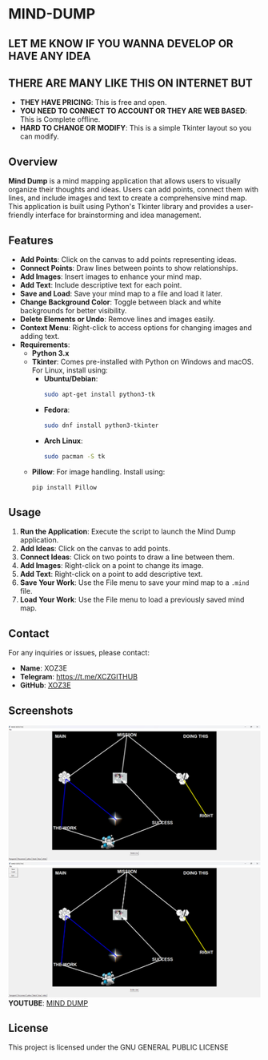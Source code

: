 # MIND-DUMP

## LET ME KNOW IF YOU WANNA DEVELOP OR HAVE ANY IDEA

## THERE ARE MANY LIKE THIS ON INTERNET BUT

- **THEY HAVE PRICING**: This is free and open.
- **YOU NEED TO CONNECT TO ACCOUNT OR THEY ARE WEB BASED**: This is Complete offline.
- **HARD TO CHANGE OR MODIFY**: This is a simple Tkinter layout so you can modify.

  
## Overview

**Mind Dump** is a mind mapping application that allows users to visually organize their thoughts and ideas. Users can add points, connect them with lines, and include images and text to create a comprehensive mind map. This application is built using Python's Tkinter library and provides a user-friendly interface for brainstorming and idea management.

## Features

- **Add Points**: Click on the canvas to add points representing ideas.
- **Connect Points**: Draw lines between points to show relationships.
- **Add Images**: Insert images to enhance your mind map.
- **Add Text**: Include descriptive text for each point.
- **Save and Load**: Save your mind map to a file and load it later.
- **Change Background Color**: Toggle between black and white backgrounds for better visibility.
- **Delete Elements or Undo**: Remove lines and images easily.
- **Context Menu**: Right-click to access options for changing images and adding text.
- **Requirements**:
  - **Python 3.x**
  - **Tkinter**: Comes pre-installed with Python on Windows and macOS. For Linux, install using:
    - **Ubuntu/Debian**:
      ```bash
      sudo apt-get install python3-tk
      ```
    - **Fedora**:
      ```bash
      sudo dnf install python3-tkinter
      ```
    - **Arch Linux**:
      ```bash
      sudo pacman -S tk
      ```
  - **Pillow**: For image handling. Install using:
    ```bash
    pip install Pillow
    ```

## Usage

1. **Run the Application**: Execute the script to launch the Mind Dump application.
2. **Add Ideas**: Click on the canvas to add points.
3. **Connect Ideas**: Click on two points to draw a line between them.
4. **Add Images**: Right-click on a point to change its image.
5. **Add Text**: Right-click on a point to add descriptive text.
6. **Save Your Work**: Use the File menu to save your mind map to a `.mind` file.
7. **Load Your Work**: Use the File menu to load a previously saved mind map.



## Contact

For any inquiries or issues, please contact:
- **Name**: XOZ3E
- **Telegram**: https://t.me/XCZGITHUB
- **GitHub**: [XOZ3E](https://github.com/XOZ3E)

  
## Screenshots

![EScreenshot](https://github.com/XOZ3E/MIND-DUMP/blob/main/loss.png)
![EZScreenshot](https://github.com/XOZ3E/MIND-DUMP/blob/main/toss.png)
**YOUTUBE**: [MIND DUMP](https://www.youtube.com/watch?v=wcnzh_IMM6k)

## License

This project is licensed under the  GNU GENERAL PUBLIC LICENSE
